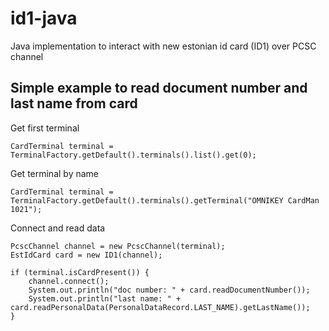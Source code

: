 # id1-java
Java implementation to interact with new estonian id card (ID1) over PCSC channel

## Simple example to read document number and last name from card

Get first terminal
```
CardTerminal terminal = TerminalFactory.getDefault().terminals().list().get(0);
```
Get terminal by name
```
CardTerminal terminal = TerminalFactory.getDefault().terminals().getTerminal("OMNIKEY CardMan 1021");
```

Connect and read data
```
PcscChannel channel = new PcscChannel(terminal);
EstIdCard card = new ID1(channel);

if (terminal.isCardPresent()) {
    channel.connect();
    System.out.println("doc number: " + card.readDocumentNumber());
    System.out.println("last name: " + card.readPersonalData(PersonalDataRecord.LAST_NAME).getLastName());
}

```
